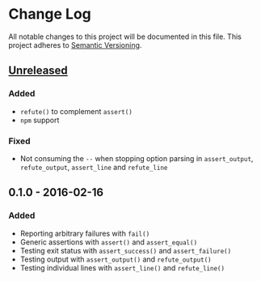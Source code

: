 # Change Log

All notable changes to this project will be documented in this file.
This project adheres to [Semantic Versioning](http://semver.org/).


## [Unreleased]

### Added

- `refute()` to complement `assert()`
- `npm` support

### Fixed

- Not consuming the `--` when stopping option parsing in
  `assert_output`, `refute_output`, `assert_line` and `refute_line`


## 0.1.0 - 2016-02-16

### Added

- Reporting arbitrary failures with `fail()`
- Generic assertions with `assert()` and `assert_equal()`
- Testing exit status with `assert_success()` and `assert_failure()`
- Testing output with `assert_output()` and `refute_output()`
- Testing individual lines with `assert_line()` and `refute_line()`


[Unreleased]: https://github.com/ztombol/varrick/compare/v0.1.0...HEAD
